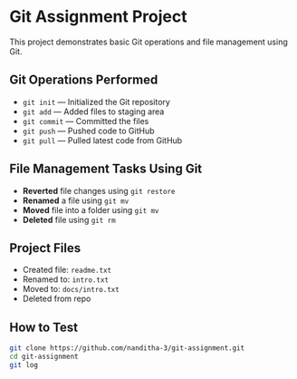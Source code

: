 # Git Assignment Project

This project demonstrates basic Git operations and file management using Git.

## Git Operations Performed

- `git init` — Initialized the Git repository
- `git add` — Added files to staging area
- `git commit` — Committed the files
- `git push` — Pushed code to GitHub
- `git pull` — Pulled latest code from GitHub

## File Management Tasks Using Git

- **Reverted** file changes using `git restore`
- **Renamed** a file using `git mv`
- **Moved** file into a folder using `git mv`
- **Deleted** file using `git rm`

## Project Files

- Created file: `readme.txt`
- Renamed to: `intro.txt`
- Moved to: `docs/intro.txt`
- Deleted from repo

## How to Test

```bash
git clone https://github.com/nanditha-3/git-assignment.git
cd git-assignment
git log
